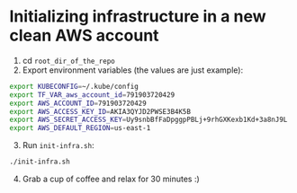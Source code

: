 # Initializing infrastructure in a new clean AWS account

1. cd `root_dir_of_the_repo`
2. Export environment variables (the values are just example):
```bash
export KUBECONFIG=~/.kube/config
export TF_VAR_aws_account_id=791903720429
export AWS_ACCOUNT_ID=791903720429
export AWS_ACCESS_KEY_ID=AKIA3QYJD2PWSE3B4K5B
export AWS_SECRET_ACCESS_KEY=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
export AWS_DEFAULT_REGION=us-east-1
```
3. Run `init-infra.sh`:
```bash
./init-infra.sh
```
4. Grab a cup of coffee and relax for 30 minutes :)
